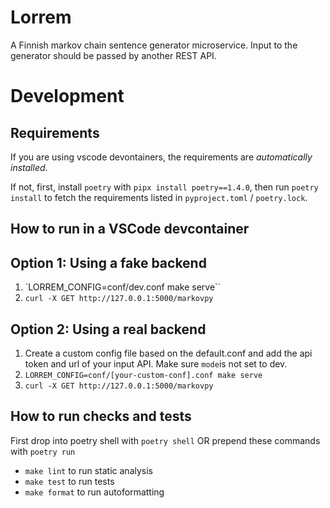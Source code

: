 # Lorrem

A Finnish markov chain sentence generator microservice. Input to the generator should be passed by another REST API.

# Development

## Requirements
If you are using vscode devontainers, the requirements are *automatically installed*. 

If not, first, install `poetry` with `pipx install poetry==1.4.0`, then run `poetry install` to fetch the requirements listed in `pyproject.toml` / `poetry.lock`.

## How to run in a VSCode devcontainer 

## Option 1: Using a fake backend

1. `LORREM_CONFIG=conf/dev.conf make serve``
2. `curl -X GET http://127.0.0.1:5000/markovpy`

## Option 2: Using a real backend

1. Create a custom config file based on the default.conf and add the api token and url of your input API. Make sure `mode`is not set to dev. 
1. `LORREM_CONFIG=conf/[your-custom-conf].conf make serve`
2. `curl -X GET http://127.0.0.1:5000/markovpy`

## How to run checks and tests

First drop into poetry shell with `poetry shell` OR prepend these commands with `poetry run`

* `make lint` to run static analysis
* `make test` to run tests
* `make format` to run autoformatting

